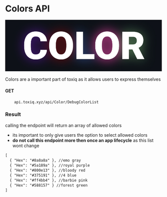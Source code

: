 # Colors API
![Logo](/Images/color.jpg)

Colors are a important part of toxiq as it allows users to express themselves

#### GET
        api.toxiq.xyz/api/Color/DebugColorList
### Result

calling the endpoint will return an array of allowed colors  
- its important to only give users the option to select allowed colors  
- **do not call this endpoint more then once an app lifecycle** as this list wont change

```
[
  { "Hex": "#8a8a8a" }, //emo gray
  { "Hex": "#5a189a" }, //royal purple
  { "Hex": "#800e13" }, //bloody red
  { "Hex": "#375191" }, //4 blue
  { "Hex": "#ff4bb4" }, //barbie pink
  { "Hex": "#588157" } //forest green
]

```